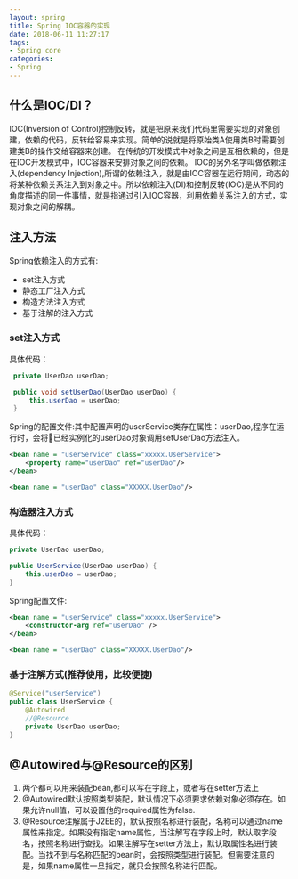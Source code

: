 ```yaml
---
layout: spring
title: Spring IOC容器的实现
date: 2018-06-11 11:27:17
tags:
- Spring core
categories:
- Spring
---
```

## 什么是IOC/DI？
IOC(Inversion of Control)控制反转，就是把原来我们代码里需要实现的对象创建，依赖的代码，反转给容易来实现。简单的说就是将原始类A使用类B时需要创建类B的操作交给容器来创建。
在传统的开发模式中对象之间是互相依赖的，但是在IOC开发模式中，IOC容器来安排对象之间的依赖。
IOC的另外名字叫做依赖注入(dependency Injection),所谓的依赖注入，就是由IOC容器在运行期间，动态的将某种依赖关系注入到对象之中。所以依赖注入(DI)和控制反转(IOC)是从不同的角度描述的同一件事情，就是指通过引入IOC容器，利用依赖关系注入的方式，实现对象之间的解耦。

## 注入方法
Spring依赖注入的方式有:
* set注入方式
* 静态工厂注入方式
* 构造方法注入方式
* 基于注解的注入方式

### set注入方式
具体代码：
```java
 private UserDao userDao;

 public void setUserDao(UserDao userDao) {
     this.userDao = userDao;
 }
```

Spring的配置文件:其中配置声明的userService类存在属性：userDao,程序在运行时，会将已经实例化的userDao对象调用setUserDao方法注入。
```xml
<bean name = "userService" class="xxxxx.UserService">
    <property name="userDao" ref="userDao"/>
</bean>

<bean name = "userDao" class="XXXXX.UserDao"/>
```

### 构造器注入方式
具体代码：
```java
private UserDao userDao;

public UserService(UserDao userDao) {
    this.userDao = userDao;
}
```
Spring配置文件:
```xml
<bean name = "userService" class="xxxxx.UserService">
    <constructor-arg ref="userDao" />
</bean>

<bean name = "userDao" class="XXXXX.UserDao"/>
```

### 基于注解方式(推荐使用，比较便捷)
```java
@Service("userService")
public class UserService {
    @Autowired
    //@Resource
    private UserDao userDao;
}
```

## @Autowired与@Resource的区别
1. 两个都可以用来装配bean,都可以写在字段上，或者写在setter方法上
2. @Autowired默认按照类型装配，默认情况下必须要求依赖对象必须存在。如果允许null值，可以设置他的required属性为false.
3. @Resource注解属于J2EE的，默认按照名称进行装配，名称可以通过name属性来指定。如果没有指定name属性，当注解写在字段上时，默认取字段名，按照名称进行查找。如果注解写在setter方法上，默认取属性名进行装配。当找不到与名称匹配的bean时，会按照类型进行装配。但需要注意的是，如果name属性一旦指定，就只会按照名称进行匹配。

